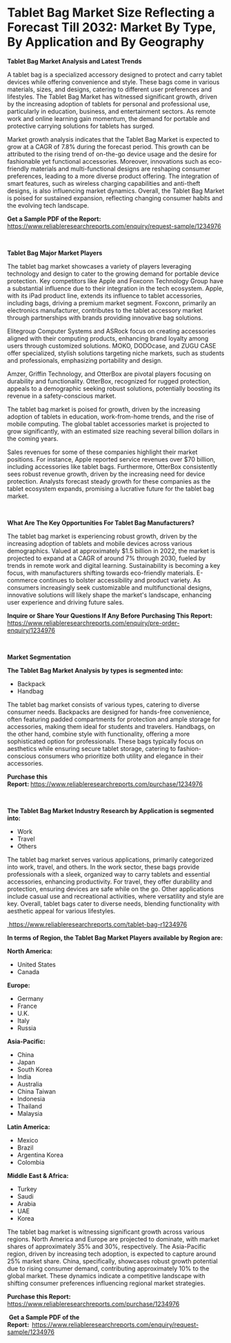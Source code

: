 <p><h1>Tablet Bag Market Size Reflecting a Forecast Till 2032: Market By Type, By Application and By Geography</h1></p><p><strong>Tablet Bag Market Analysis and Latest Trends</strong></p>
<p><p>A tablet bag is a specialized accessory designed to protect and carry tablet devices while offering convenience and style. These bags come in various materials, sizes, and designs, catering to different user preferences and lifestyles. The Tablet Bag Market has witnessed significant growth, driven by the increasing adoption of tablets for personal and professional use, particularly in education, business, and entertainment sectors. As remote work and online learning gain momentum, the demand for portable and protective carrying solutions for tablets has surged.</p><p>Market growth analysis indicates that the Tablet Bag Market is expected to grow at a CAGR of 7.8% during the forecast period. This growth can be attributed to the rising trend of on-the-go device usage and the desire for fashionable yet functional accessories. Moreover, innovations such as eco-friendly materials and multi-functional designs are reshaping consumer preferences, leading to a more diverse product offering. The integration of smart features, such as wireless charging capabilities and anti-theft designs, is also influencing market dynamics. Overall, the Tablet Bag Market is poised for sustained expansion, reflecting changing consumer habits and the evolving tech landscape.</p></p>
<p><strong>Get a Sample PDF of the Report:&nbsp;</strong> <a href="https://www.reliableresearchreports.com/enquiry/request-sample/1234976?utm_campaign=3078&utm_medium=2&utm_source=Github&utm_content=ia&utm_term=15042025&utm_id=tablet-bag">https://www.reliableresearchreports.com/enquiry/request-sample/1234976</a></p>
<p>&nbsp;</p>
<p><strong>Tablet Bag Major Market Players</strong></p>
<p><p>The tablet bag market showcases a variety of players leveraging technology and design to cater to the growing demand for portable device protection. Key competitors like Apple and Foxconn Technology Group have a substantial influence due to their integration in the tech ecosystem. Apple, with its iPad product line, extends its influence to tablet accessories, including bags, driving a premium market segment. Foxconn, primarily an electronics manufacturer, contributes to the tablet accessory market through partnerships with brands providing innovative bag solutions.</p><p>Elitegroup Computer Systems and ASRock focus on creating accessories aligned with their computing products, enhancing brand loyalty among users through customized solutions. MOKO, DODOcase, and ZUGU CASE offer specialized, stylish solutions targeting niche markets, such as students and professionals, emphasizing portability and design.</p><p>Amzer, Griffin Technology, and OtterBox are pivotal players focusing on durability and functionality. OtterBox, recognized for rugged protection, appeals to a demographic seeking robust solutions, potentially boosting its revenue in a safety-conscious market.</p><p>The tablet bag market is poised for growth, driven by the increasing adoption of tablets in education, work-from-home trends, and the rise of mobile computing. The global tablet accessories market is projected to grow significantly, with an estimated size reaching several billion dollars in the coming years.</p><p>Sales revenues for some of these companies highlight their market positions. For instance, Apple reported service revenues over $70 billion, including accessories like tablet bags. Furthermore, OtterBox consistently sees robust revenue growth, driven by the increasing need for device protection. Analysts forecast steady growth for these companies as the tablet ecosystem expands, promising a lucrative future for the tablet bag market.</p></p>
<p>&nbsp;</p>
<p><strong>What Are The Key Opportunities For Tablet Bag Manufacturers?</strong></p>
<p><p>The tablet bag market is experiencing robust growth, driven by the increasing adoption of tablets and mobile devices across various demographics. Valued at approximately $1.5 billion in 2022, the market is projected to expand at a CAGR of around 7% through 2030, fueled by trends in remote work and digital learning. Sustainability is becoming a key focus, with manufacturers shifting towards eco-friendly materials. E-commerce continues to bolster accessibility and product variety. As consumers increasingly seek customizable and multifunctional designs, innovative solutions will likely shape the market's landscape, enhancing user experience and driving future sales.</p></p>
<p><strong>Inquire or Share Your Questions If Any Before Purchasing This Report:</strong> <a href="https://www.reliableresearchreports.com/enquiry/pre-order-enquiry/1234976?utm_campaign=3078&utm_medium=2&utm_source=Github&utm_content=ia&utm_term=15042025&utm_id=tablet-bag">https://www.reliableresearchreports.com/enquiry/pre-order-enquiry/1234976</a></p>
<p>&nbsp;</p>
<p><strong>Market Segmentation</strong></p>
<p><strong>The Tablet Bag Market Analysis by types is segmented into:</strong></p>
<p><ul><li>Backpack</li><li>Handbag</li></ul></p>
<p><p>The tablet bag market consists of various types, catering to diverse consumer needs. Backpacks are designed for hands-free convenience, often featuring padded compartments for protection and ample storage for accessories, making them ideal for students and travelers. Handbags, on the other hand, combine style with functionality, offering a more sophisticated option for professionals. These bags typically focus on aesthetics while ensuring secure tablet storage, catering to fashion-conscious consumers who prioritize both utility and elegance in their accessories.</p></p>
<p><strong>Purchase this Report:&nbsp;</strong><a href="https://www.reliableresearchreports.com/purchase/1234976?utm_campaign=3078&utm_medium=2&utm_source=Github&utm_content=ia&utm_term=15042025&utm_id=tablet-bag">https://www.reliableresearchreports.com/purchase/1234976</a></p>
<p>&nbsp;</p>
<p><strong>The Tablet Bag Market Industry Research by Application is segmented into:</strong></p>
<p><ul><li>Work</li><li>Travel</li><li>Others</li></ul></p>
<p><p>The tablet bag market serves various applications, primarily categorized into work, travel, and others. In the work sector, these bags provide professionals with a sleek, organized way to carry tablets and essential accessories, enhancing productivity. For travel, they offer durability and protection, ensuring devices are safe while on the go. Other applications include casual use and recreational activities, where versatility and style are key. Overall, tablet bags cater to diverse needs, blending functionality with aesthetic appeal for various lifestyles.</p></p>
<p><a href="https://www.reliableresearchreports.com/tablet-bag-r1234976?utm_campaign=3078&utm_medium=2&utm_source=Github&utm_content=ia&utm_term=15042025&utm_id=tablet-bag">&nbsp;https://www.reliableresearchreports.com/tablet-bag-r1234976</a></p>
<p><strong>In terms of Region, the Tablet Bag Market Players available by Region are:</strong></p>
<p>
    <p> <strong> North America: </strong>
        <ul>
            <li>United States</li>
            <li>Canada</li>
        </ul>
        </p> 
    <p> <strong> Europe: </strong>
        <ul>
            <li>Germany</li>
            <li>France</li>
            <li>U.K.</li>
            <li>Italy</li>
            <li>Russia</li>
        </ul>
        </p> 
    <p> <strong> Asia-Pacific: </strong>
        <ul>
            <li>China</li>
            <li>Japan</li>
            <li>South Korea</li>
            <li>India</li>
            <li>Australia</li>
            <li>China Taiwan</li>
            <li>Indonesia</li>
            <li>Thailand</li>
            <li>Malaysia</li>
        </ul>
        </p> 
    <p> <strong> Latin America: </strong>
        <ul>
            <li>Mexico</li>
            <li>Brazil</li>
            <li>Argentina Korea</li>
            <li>Colombia</li>
        </ul>
        </p> 
    <p> <strong> Middle East & Africa: </strong>
        <ul>
            <li>Turkey</li>
            <li>Saudi</li>
            <li>Arabia</li>
            <li>UAE</li>
            <li>Korea</li>
        </ul>
    </p>
    </p>
<p><p>The tablet bag market is witnessing significant growth across various regions. North America and Europe are projected to dominate, with market shares of approximately 35% and 30%, respectively. The Asia-Pacific region, driven by increasing tech adoption, is expected to capture around 25% market share. China, specifically, showcases robust growth potential due to rising consumer demand, contributing approximately 10% to the global market. These dynamics indicate a competitive landscape with shifting consumer preferences influencing regional market strategies.</p></p>
<p><strong>Purchase this Report: </strong><a href="https://www.reliableresearchreports.com/purchase/1234976?utm_campaign=3078&utm_medium=2&utm_source=Github&utm_content=ia&utm_term=15042025&utm_id=tablet-bag">https://www.reliableresearchreports.com/purchase/1234976</a></p>
<p>&nbsp;<strong>Get a Sample PDF of the Report:&nbsp;&nbsp;</strong><a href="https://www.reliableresearchreports.com/enquiry/request-sample/1234976?utm_campaign=3078&utm_medium=2&utm_source=Github&utm_content=ia&utm_term=15042025&utm_id=tablet-bag">https://www.reliableresearchreports.com/enquiry/request-sample/1234976</a></p>
<p><strong></strong></p>
<p><p></p><p></p><p></p></p>